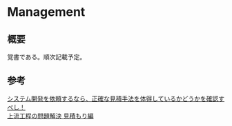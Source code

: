 # Management

## 概要
覚書である。順次記載予定。

## 参考
[システム開発を依頼するなら、正確な見積手法を体得しているかどうかを確認すべし！](https://imitsu.jp/matome/web-system/8149521382196627)  
[上流工程の問題解決 見積もり編](https://tech.nikkeibp.co.jp/it/article/COLUMN/20060821/246038/)
